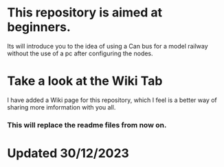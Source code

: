 # This repository is aimed at beginners.

Its will introduce you to the idea of using a Can bus for a model railway without the use of a pc after configuring the nodes.


# Take a look at the Wiki Tab

I have added a Wiki page for this repository, which I feel is a better way of sharing more imformation with you all.

### This will replace the readme files from now on.

# Updated 30/12/2023





